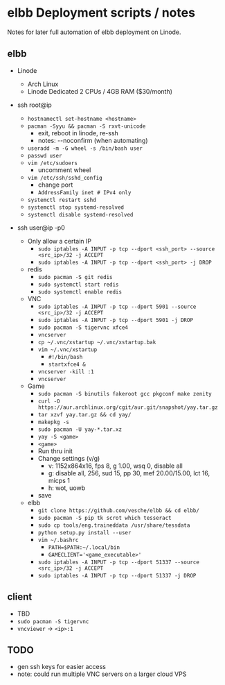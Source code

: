 # elbb Deployment scripts / notes

Notes for later full automation of elbb deployment on Linode.

## elbb

* Linode
    * Arch Linux
    * Linode Dedicated 2 CPUs / 4GB RAM ($30/month)
* ssh root@ip
    * `hostnamectl set-hostname <hostname>`
    * `pacman -Syyu && pacman -S rxvt-unicode`
        * exit, reboot in linode, re-ssh
        * notes: --noconfirm (when automating)
    * `useradd -m -G wheel -s /bin/bash user`
    * `passwd user`
    * `vim /etc/sudoers`
        * uncomment wheel
    * `vim /etc/ssh/sshd_config`
        * change port
        * `AddressFamily inet # IPv4 only`
    * `systemctl restart sshd`
    * `systemctl stop systemd-resolved`
    * `systemctl disable systemd-resolved`

* ssh user@ip -p0
    * Only allow a certain IP
        * `sudo iptables -A INPUT -p tcp --dport <ssh_port> --source <src_ip>/32 -j ACCEPT`
        * `sudo iptables -A INPUT -p tcp --dport <ssh_port> -j DROP`
    * redis
        * `sudo pacman -S git redis`
        * `sudo systemctl start redis`
        * `sudo systemctl enable redis`
    * VNC
        * `sudo iptables -A INPUT -p tcp --dport 5901 --source <src_ip>/32 -j ACCEPT`
        * `sudo iptables -A INPUT -p tcp --dport 5901 -j DROP`
        * `sudo pacman -S tigervnc xfce4`
        * `vncserver`
        * `cp ~/.vnc/xstartup ~/.vnc/xstartup.bak`
        * `vim ~/.vnc/xstartup`
            * `#!/bin/bash`
            * `startxfce4 &`
        * `vncserver -kill :1`
        * `vncserver`
    * Game
        * `sudo pacman -S binutils fakeroot gcc pkgconf make zenity`
        * `curl -O https://aur.archlinux.org/cgit/aur.git/snapshot/yay.tar.gz`
        * `tar xzvf yay.tar.gz && cd yay/`
        * `makepkg -s`
        * `sudo pacman -U yay-*.tar.xz`
        * `yay -S <game>`
        * `<game>`
        * Run thru init
        * Change settings (v/g)
            * v: 1152x864x16, fps 8, g 1.00, wsq 0, disable all
            * g: disable all, 256, sud 15, pp 30, mef 20.00/15.00, lct 16, micps 1
            * h: wot, uowb
        * save
    * elbb
        * `git clone https://github.com/vesche/elbb && cd elbb/`
        * `sudo pacman -S pip tk scrot which tesseract`
        * `sudo cp tools/eng.traineddata /usr/share/tessdata`
        * `python setup.py install --user`
        * `vim ~/.bashrc`
            * `PATH=$PATH:~/.local/bin`
            * `GAMECLIENT='<game_executable>'`
        * `sudo iptables -A INPUT -p tcp --dport 51337 --source <src_ip>/32 -j ACCEPT`
        * `sudo iptables -A INPUT -p tcp --dport 51337 -j DROP`

## client

* TBD
* `sudo pacman -S tigervnc`
* `vncviewer` -> `<ip>:1`

## TODO

* gen ssh keys for easier access
* note: could run multiple VNC servers on a larger cloud VPS
